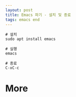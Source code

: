 ```yaml
---
layout: post
title: Emacs 파기 - 설치 및 종료
tags: emacs end
---
```


```
# 설치
sudo apt install emacs

# 실행
emacs

# 종료
C-xC-c
```

# More
